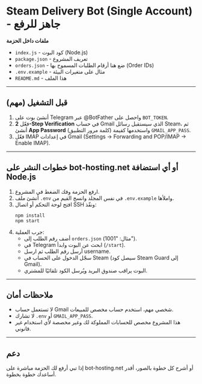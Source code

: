# Steam Delivery Bot (Single Account) - جاهز للرفع

**ملفات داخل الحزمة**
- `index.js` - كود البوت (Node.js)
- `package.json` - تعريف المشروع
- `orders.json` - ضع هنا أرقام الطلبات المسموح بها (Order IDs)
- `.env.example` - مثال على متغيرات البيئة
- `README.md` - هذا الملف

---

## قبل التشغيل (مهم)
1. أنشئ بوت على Telegram عبر @BotFather واحصل على `BOT_TOKEN`.
2. فعّل **2-Step Verification** في حساب Gmail الذي سيستقبل رسائل Steam، ثم أنشئ **App Password** (كلمة مرور التطبيق) واستخدمها كقيمة `GMAIL_APP_PASS`.
3. فعّل IMAP في إعدادات Gmail (Settings -> Forwarding and POP/IMAP -> Enable IMAP).

---

## خطوات النشر على bot-hosting.net أو أي استضافة Node.js
1. ارفع الحزمة وفك الضغط في المشروع.
2. أنشئ ملف `.env` في نفس المجلد وانسخ القيم من `.env.example` واملأها.
3. افتح لوحة التحكم أو اتصال SSH ونفّذ:
   ```
   npm install
   npm start
   ```
4. جرب العملية:
   - أضف رقم الطلب إلى `orders.json` (مثال: "1001").
   - في Telegram ابحث عن البوت وابدأ (`/start`).
   - أرسل رقم الطلب ثم ارسل username.
   - سجّل الدخول على الحساب في Steam (سيصل كود Steam Guard إلى Gmail).
   - البوت يراقب صندوق البريد ويُرسل الكود تلقائيًا للمشتري.

---

## ملاحظات أمان
- لا تستعمل حساب Gmail شخصي مهم، استخدم حساب مخصص للمبيعات.
- لا تشارك `.env` أو `GMAIL_APP_PASS`.
- هذا المشروع مخصص للحسابات المملوكة لك وغير مخصصة لأي استخدام غير قانوني.

---

## دعم
إذا تبي أرفع لك الحزمة مباشرة على bot-hosting.net أو أشرح كل خطوة بالصور، أقدر أساعدك خطوة بخطوة.
